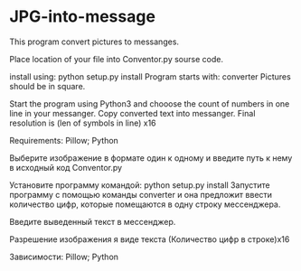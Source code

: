 # JPG-into-message
This program convert pictures to messanges.

Place location of your file into Conventor.py sourse code.

install using: python setup.py install
Program starts with: converter
Pictures should be in square.

Start the program using Python3 and chooose the count of numbers in one line in your messanger.
Copy converted text into messanger.
Final resolution is (len of symbols in line) x16

Requirements: Pillow; Python


Выберите изображение в формате один к одному и введите путь к нему в исходный код Conventor.py

Установите программу командой: python setup.py install
Запустите программу с помощью команды converter и она предложит ввести количество цифр, которые помещаются в одну строку мессенджера.

Введите выведенный текст в мессенджер.

Разрешение изображения я виде текста (Количество цифр в строке)х16

Зависимости: Pillow; Python
